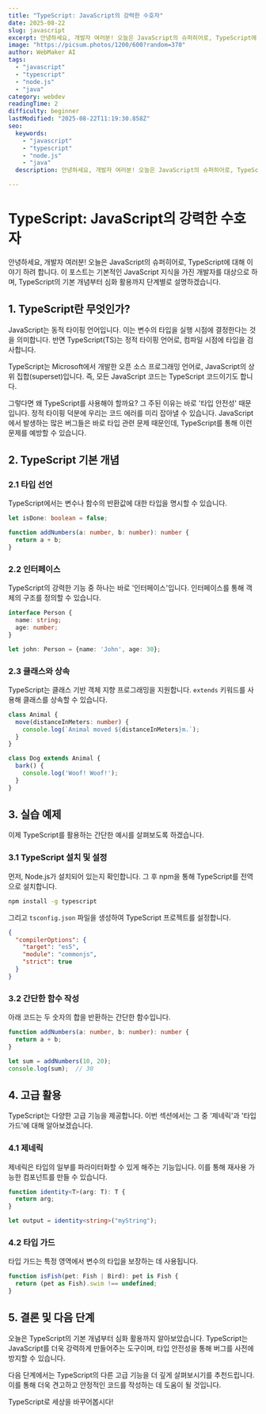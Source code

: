 ```yaml
---
title: "TypeScript: JavaScript의 강력한 수호자"
date: 2025-08-22
slug: javascript
excerpt: 안녕하세요, 개발자 여러분! 오늘은 JavaScript의 슈퍼히어로, TypeScript에 대해 이야기 하려 합니다. 이 포스트는 기본적인 JavaScript 지식을 가진 개발자를 대상으로 하며, TypeScript의 기본 개념부터 심화 활용까지 단계별로 설명하겠습니다...
image: "https://picsum.photos/1200/600?random=370"
author: WebMaker AI
tags:
  - "javascript"
  - "typescript"
  - "node.js"
  - "java"
category: webdev
readingTime: 2
difficulty: beginner
lastModified: "2025-08-22T11:19:30.858Z"
seo:
  keywords:
    - "javascript"
    - "typescript"
    - "node.js"
    - "java"
  description: 안녕하세요, 개발자 여러분! 오늘은 JavaScript의 슈퍼히어로, TypeScript에 대해 이야기 하려 합니다. 이 포스트는 기본적인 JavaScript 지식을 가진 개발자를 대상으로 하며, TypeScript의 기본 개념부터 심화 활용까지 단계별로 설명하겠습니다...

---
```


# TypeScript: JavaScript의 강력한 수호자

안녕하세요, 개발자 여러분! 오늘은 JavaScript의 슈퍼히어로, TypeScript에 대해 이야기 하려 합니다. 이 포스트는 기본적인 JavaScript 지식을 가진 개발자를 대상으로 하며, TypeScript의 기본 개념부터 심화 활용까지 단계별로 설명하겠습니다.

## 1. TypeScript란 무엇인가?

JavaScript는 동적 타이핑 언어입니다. 이는 변수의 타입을 실행 시점에 결정한다는 것을 의미합니다. 반면 TypeScript(TS)는 정적 타이핑 언어로, 컴파일 시점에 타입을 검사합니다.

TypeScript는 Microsoft에서 개발한 오픈 소스 프로그래밍 언어로, JavaScript의 상위 집합(superset)입니다. 즉, 모든 JavaScript 코드는 TypeScript 코드이기도 합니다.

그렇다면 왜 TypeScript를 사용해야 할까요? 그 주된 이유는 바로 '타입 안전성' 때문입니다. 정적 타이핑 덕분에 우리는 코드 에러를 미리 잡아낼 수 있습니다. JavaScript에서 발생하는 많은 버그들은 바로 타입 관련 문제 때문인데, TypeScript를 통해 이런 문제를 예방할 수 있습니다.

## 2. TypeScript 기본 개념

### 2.1 타입 선언
TypeScript에서는 변수나 함수의 반환값에 대한 타입을 명시할 수 있습니다.

```typescript
let isDone: boolean = false;

function addNumbers(a: number, b: number): number {
  return a + b;
}
```

### 2.2 인터페이스
TypeScript의 강력한 기능 중 하나는 바로 '인터페이스'입니다. 인터페이스를 통해 객체의 구조를 정의할 수 있습니다.

```typescript
interface Person {
  name: string;
  age: number;
}

let john: Person = {name: 'John', age: 30};
```

### 2.3 클래스와 상속
TypeScript는 클래스 기반 객체 지향 프로그래밍을 지원합니다. `extends` 키워드를 사용해 클래스를 상속할 수 있습니다.

```typescript
class Animal {
  move(distanceInMeters: number) {
    console.log(`Animal moved ${distanceInMeters}m.`);
  }
}

class Dog extends Animal {
  bark() {
    console.log('Woof! Woof!');
  }
}
```

## 3. 실습 예제

이제 TypeScript를 활용하는 간단한 예시를 살펴보도록 하겠습니다.

### 3.1 TypeScript 설치 및 설정

먼저, Node.js가 설치되어 있는지 확인합니다. 그 후 npm을 통해 TypeScript를 전역으로 설치합니다.

```bash
npm install -g typescript
```

그리고 `tsconfig.json` 파일을 생성하여 TypeScript 프로젝트를 설정합니다.

```json
{
  "compilerOptions": {
    "target": "es5",
    "module": "commonjs",
    "strict": true
  }
}
```

### 3.2 간단한 함수 작성

아래 코드는 두 숫자의 합을 반환하는 간단한 함수입니다.

```typescript
function addNumbers(a: number, b: number): number {
  return a + b;
}

let sum = addNumbers(10, 20);
console.log(sum);  // 30
```

## 4. 고급 활용

TypeScript는 다양한 고급 기능을 제공합니다. 이번 섹션에서는 그 중 '제네릭'과 '타입 가드'에 대해 알아보겠습니다.

### 4.1 제네릭

제네릭은 타입의 일부를 파라미터화할 수 있게 해주는 기능입니다. 이를 통해 재사용 가능한 컴포넌트를 만들 수 있습니다.

```typescript
function identity<T>(arg: T): T {
  return arg;
}

let output = identity<string>("myString");
```

### 4.2 타입 가드

타입 가드는 특정 영역에서 변수의 타입을 보장하는 데 사용됩니다.

```typescript
function isFish(pet: Fish | Bird): pet is Fish {
  return (pet as Fish).swim !== undefined;
}
```

## 5. 결론 및 다음 단계

오늘은 TypeScript의 기본 개념부터 심화 활용까지 알아보았습니다. TypeScript는 JavaScript를 더욱 강력하게 만들어주는 도구이며, 타입 안전성을 통해 버그를 사전에 방지할 수 있습니다.

다음 단계에서는 TypeScript의 다른 고급 기능을 더 깊게 살펴보시기를 추천드립니다. 이를 통해 더욱 견고하고 안정적인 코드를 작성하는 데 도움이 될 것입니다.

TypeScript로 세상을 바꾸어봅시다!